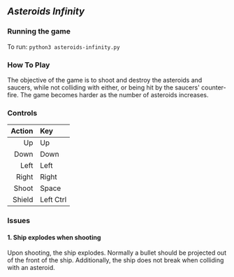 ## *Asteroids Infinity*
### **Running the game**
To run: `python3 asteroids-infinity.py`

### **How To Play**
The objective of the game is to shoot and destroy the asteroids and saucers, while not colliding with either, or being hit by the saucers' counter-fire. The game becomes harder as the number of asteroids increases.

### **Controls**
| Action | Key |
|----:|:---|
| Up | Up |
| Down | Down |
| Left | Left |
| Right | Right |
| Shoot | Space |
| Shield | Left Ctrl |

### **Issues**
#### 1. Ship explodes when shooting
Upon shooting, the ship explodes. Normally a bullet should be projected out of the front of the ship. Additionally, the ship does not break when colliding with an asteroid. 
